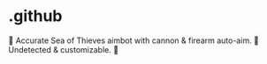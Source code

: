 # .github
🎯 Accurate Sea of Thieves aimbot with cannon &amp; firearm auto-aim. 🔫 Undetected &amp; customizable. 🚢
